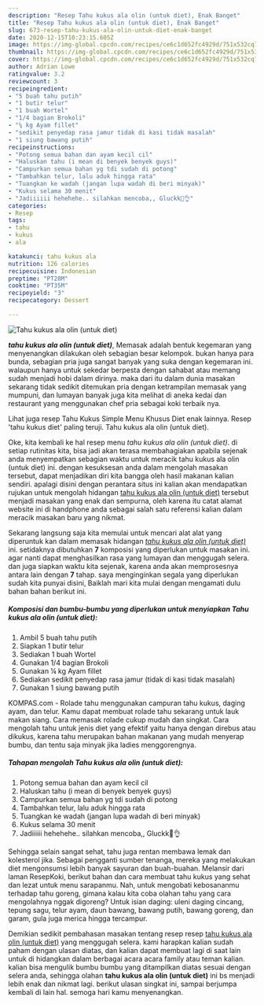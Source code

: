 ```yaml
---
description: "Resep Tahu kukus ala olin (untuk diet), Enak Banget"
title: "Resep Tahu kukus ala olin (untuk diet), Enak Banget"
slug: 673-resep-tahu-kukus-ala-olin-untuk-diet-enak-banget
date: 2020-12-15T10:23:15.605Z
image: https://img-global.cpcdn.com/recipes/ce6c1d652fc4929d/751x532cq70/tahu-kukus-ala-olin-untuk-diet-foto-resep-utama.jpg
thumbnail: https://img-global.cpcdn.com/recipes/ce6c1d652fc4929d/751x532cq70/tahu-kukus-ala-olin-untuk-diet-foto-resep-utama.jpg
cover: https://img-global.cpcdn.com/recipes/ce6c1d652fc4929d/751x532cq70/tahu-kukus-ala-olin-untuk-diet-foto-resep-utama.jpg
author: Adrian Lowe
ratingvalue: 3.2
reviewcount: 3
recipeingredient:
- "5 buah tahu putih"
- "1 butir telur"
- "1 buah Wortel"
- "1/4 bagian Brokoli"
- "¼ kg Ayam fillet"
- "sedikit penyedap rasa jamur tidak di kasi tidak masalah"
- "1 siung bawang putih"
recipeinstructions:
- "Potong semua bahan dan ayam kecil cil"
- "Haluskan tahu (i mean di benyek benyek guys)"
- "Campurkan semua bahan yg tdi sudah di potong"
- "Tambahkan telur, lalu aduk hingga rata"
- "Tuangkan ke wadah (jangan lupa wadah di beri minyak)"
- "Kukus selama 30 menit"
- "Jadiiiiii hehehehe.. silahkan mencoba,, Gluckk💜👌"
categories:
- Resep
tags:
- tahu
- kukus
- ala

katakunci: tahu kukus ala 
nutrition: 126 calories
recipecuisine: Indonesian
preptime: "PT28M"
cooktime: "PT35M"
recipeyield: "3"
recipecategory: Dessert

---
```



![Tahu kukus ala olin (untuk diet)](https://img-global.cpcdn.com/recipes/ce6c1d652fc4929d/751x532cq70/tahu-kukus-ala-olin-untuk-diet-foto-resep-utama.jpg)

<b><i>tahu kukus ala olin (untuk diet)</i></b>, Memasak adalah bentuk kegemaran yang menyenangkan dilakukan oleh sebagian besar kelompok. bukan hanya para bunda, sebagian pria juga sangat banyak yang suka dengan kegemaran ini. walaupun hanya untuk sekedar berpesta dengan sahabat atau memang sudah menjadi hobi dalam dirinya. maka dari itu dalam dunia masakan sekarang tidak sedikit ditemukan pria dengan ketrampilan memasak yang mumpuni, dan lumayan banyak juga kita melihat di aneka kedai dan restaurant yang menggunakan chef pria sebagai koki terbaik nya.

Lihat juga resep Tahu Kukus Simple Menu Khusus Diet enak lainnya. Resep &#39;tahu kukus diet&#39; paling teruji. Tahu kukus ala olin (untuk diet).

Oke, kita kembali ke hal resep menu <i>tahu kukus ala olin (untuk diet)</i>. di setiap rutinitas kita, bisa jadi akan terasa membahagiakan apabila sejenak anda menyempatkan sebagian waktu untuk meracik tahu kukus ala olin (untuk diet) ini. dengan kesuksesan anda dalam mengolah masakan tersebut, dapat menjadikan diri kita bangga oleh hasil makanan kalian sendiri. apalagi disini dengan perantara situs ini kalian akan mendapatkan rujukan untuk mengolah hidangan <u>tahu kukus ala olin (untuk diet)</u> tersebut menjadi masakan yang enak dan sempurna, oleh karena itu catat alamat website ini di handphone anda sebagai salah satu referensi kalian dalam meracik masakan baru yang nikmat.


Sekarang langsung saja kita memulai untuk mencari alat alat yang diperuntuk kan dalam memasak hidangan <u><i>tahu kukus ala olin (untuk diet)</i></u> ini. setidaknya dibutuhkan <b>7</b> komposisi yang diperlukan untuk masakan ini. agar nanti dapat menghasilkan rasa yang lumayan dan menggugah selera. dan juga siapkan waktu kita sejenak, karena anda akan memprosesnya antara lain dengan <b>7</b> tahap. saya menginginkan segala yang diperlukan sudah kita punyai disini, Baiklah mari kita mulai dengan mengamati dulu bahan bahan berikut ini.

<!--inarticleads1-->

##### Komposisi dan bumbu-bumbu yang diperlukan untuk menyiapkan Tahu kukus ala olin (untuk diet):

1. Ambil 5 buah tahu putih
1. Siapkan 1 butir telur
1. Sediakan 1 buah Wortel
1. Gunakan 1/4 bagian Brokoli
1. Gunakan ¼ kg Ayam fillet
1. Sediakan sedikit penyedap rasa jamur (tidak di kasi tidak masalah)
1. Gunakan 1 siung bawang putih


KOMPAS.com - Rolade tahu menggunakan campuran tahu kukus, daging ayam, dan telur. Kamu dapat membuat rolade tahu sekarang untuk lauk makan siang. Cara memasak rolade cukup mudah dan singkat. Cara mengolah tahu untuk jenis diet yang efektif yaitu hanya dengan direbus atau dikukus, karena tahu merupakan bahan makanan yang mudah menyerap bumbu, dan tentu saja minyak jika ladies menggorengnya. 

<!--inarticleads2-->

##### Tahapan mengolah Tahu kukus ala olin (untuk diet):

1. Potong semua bahan dan ayam kecil cil
1. Haluskan tahu (i mean di benyek benyek guys)
1. Campurkan semua bahan yg tdi sudah di potong
1. Tambahkan telur, lalu aduk hingga rata
1. Tuangkan ke wadah (jangan lupa wadah di beri minyak)
1. Kukus selama 30 menit
1. Jadiiiiii hehehehe.. silahkan mencoba,, Gluckk💜👌


Sehingga selain sangat sehat, tahu juga rentan membawa lemak dan kolesterol jika. Sebagai pengganti sumber tenanga, mereka yang melakukan diet mengonsumsi lebih banyak sayuran dan buah-buahan. Melansir dari laman ResepKoki, berikut bahan dan cara membuat tahu kukus yang sehat dan lezat untuk menu sarapanmu. Nah, untuk mengobati kebosananmu terhadap tahu goreng, gimana kalau kita coba olahan tahu yang cara mengolahnya nggak digoreng? Untuk isian daging: uleni daging cincang, tepung sagu, telur ayam, daun bawang, bawang putih, bawang goreng, dan garam, gula juga merica hingga tercampur. 

Demikian sedikit pembahasan masakan tentang resep resep <u>tahu kukus ala olin (untuk diet)</u> yang menggugah selera. kami harapkan kalian sudah paham dengan ulasan diatas, dan kalian dapat membuat lagi di saat lain untuk di hidangkan dalam berbagai acara acara family atau teman kalian. kalian bisa mengulik bumbu bumbu yang ditampilkan diatas sesuai dengan selera anda, sehingga olahan <b>tahu kukus ala olin (untuk diet)</b> ini bs menjadi lebih enak dan nikmat lagi. berikut ulasan singkat ini, sampai berjumpa kembali di lain hal. semoga hari kamu menyenangkan.
